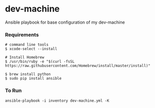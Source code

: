 # dev-machine
Ansible playbook for base configuration of my dev-machine

### Requirements

```shell
# command line tools
$ xcode-select --install

# Install Homebrew
$ /usr/bin/ruby -e "$(curl -fsSL https://raw.githubusercontent.com/Homebrew/install/master/install)"

$ brew install python
$ sudo pip install ansible
```

### To Run
`ansible-playbook -i inventory dev-machine.yml -K`
